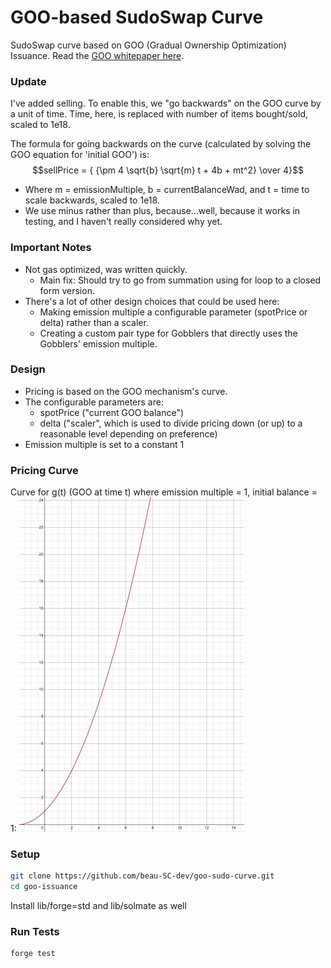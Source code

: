 # GOO-based SudoSwap Curve

SudoSwap curve based on GOO (Gradual Ownership Optimization) Issuance. Read the [GOO whitepaper here](https://www.paradigm.xyz/2022/09/goo).

### Update
I've added selling. To enable this, we "go backwards" on the GOO curve by a unit of time. Time, here, is replaced with number of items bought/sold, scaled to 1e18.

The formula for going backwards on the curve (calculated by solving the GOO equation for 'initial GOO') is:
$$sellPrice = { {\pm 4 \sqrt{b} \sqrt{m} t + 4b + mt^2} \over 4}$$
- Where m = emissionMultiple, b = currentBalanceWad, and t = time to scale backwards, scaled to 1e18.
- We use minus rather than plus, because...well, because it works in testing, and I haven't really considered why yet.

### Important Notes
- Not gas optimized, was written quickly. 
  - Main fix: Should try to go from summation using for loop to a closed form version.
- There's a lot of other design choices that could be used here:
  - Making emission multiple a configurable parameter (spotPrice or delta) rather than a scaler.
  - Creating a custom pair type for Gobblers that directly uses the Gobblers' emission multiple.

### Design
- Pricing is based on the GOO mechanism's curve.
- The configurable parameters are: 
  - spotPrice ("current GOO balance")
  - delta ("scaler", which is used to divide pricing down (or up) to a reasonable level depending on preference)
- Emission multiple is set to a constant 1

### Pricing Curve
Curve for g(t) (GOO at time t) where emission multiple = 1, initial balance = 1:
![alt text](https://github.com/beau-SC-dev/goo-sudo-curve/blob/main/images/curve.png)

### Setup

```sh
git clone https://github.com/beau-SC-dev/goo-sudo-curve.git
cd goo-issuance
```
Install lib/forge=std and lib/solmate as well

### Run Tests

```sh
forge test
```
